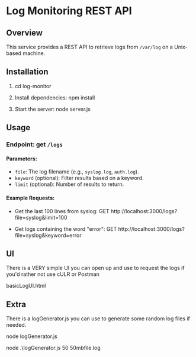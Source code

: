 # Log Monitoring REST API

## Overview
This service provides a REST API to retrieve logs from `/var/log` on a Unix-based machine.

## Installation
1. cd log-monitor

2. Install dependencies:
npm install

3. Start the server:
node server.js

## Usage
### Endpoint: get `/logs`
#### Parameters:
- `file`: The log filename (e.g., `syslog.log`, `auth.log`).
- `keyword` (optional): Filter results based on a keyword.
- `limit` (optional): Number of results to return.

#### Example Requests:
- Get the last 100 lines from syslog:
GET http://localhost:3000/logs?file=syslog&limit=100

- Get logs containing the word "error":
GET http://localhost:3000/logs?file=syslog&keyword=error

## UI
There is a VERY simple UI you can open up and use to request the logs if you'd rather not use cULR or Postman

basicLogUI.html


## Extra
There is a logGenerator.js you can use to generate some random log files if needed.

node logGenerator.js <sizeInMB> <fileName>

node .\logGenerator.js 50 50mbfile.log
